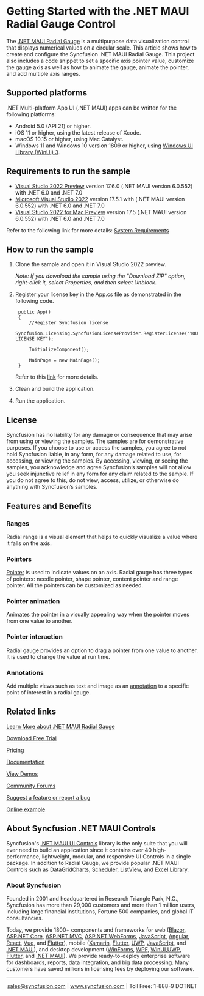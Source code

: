 # Getting Started with the .NET MAUI Radial Gauge Control

The [.NET MAUI Radial Gauge](https://www.syncfusion.com/maui-controls/maui-radial-gauge?utm_source=github&utm_medium=listing&utm_campaign=maui-radial-gauge-github-samples) is a multipurpose data visualization control that displays numerical values on a circular scale. This article shows how to create and configure the Syncfusion .NET MAUI Radial Gauge. This project also includes a code snippet to set a specific axis pointer value, customize the gauge axis as well as how to animate the gauge, animate the pointer, and add multiple axis ranges. 

## Supported platforms

.NET Multi-platform App UI (.NET MAUI) apps can be written for the following platforms:

* Android 5.0 (API 21) or higher.
* iOS 11 or higher, using the latest release of Xcode.
* macOS 10.15 or higher, using Mac Catalyst.
* Windows 11 and Windows 10 version 1809 or higher, using [Windows UI Library (WinUI) 3](https://learn.microsoft.com/en-us/windows/apps/winui/winui3/).

## Requirements to run the sample

* [Visual Studio 2022 Preview](https://learn.microsoft.com/en-us/visualstudio/releases/2022/release-notes-preview) version 17.6.0 (.NET MAUI version 6.0.552) with .NET 6.0 and .NET 7.0
* [Microsoft Visual Studio 2022](https://learn.microsoft.com/en-us/visualstudio/releases/2022/release-notes) version 17.5.1 with (.NET MAUI version 6.0.552) with .NET 6.0 and .NET 7.0
* [Visual Studio 2022 for Mac Preview](https://visualstudio.microsoft.com/vs/mac/preview/) version 17.5 (.NET MAUI version 6.0.552) with .NET 6.0 and .NET 7.0

Refer to the following link for more details: [System Requirements](https://help.syncfusion.com/maui/system-requirements)

## How to run the sample

1. Clone the sample and open it in Visual Studio 2022 preview.

   *Note: If you download the sample using the "Download ZIP" option, right-click it, select Properties, and then select Unblock.*

2. Register your license key in the App.cs file as demonstrated in the following code.

		public App()
		{
			//Register Syncfusion license
			Syncfusion.Licensing.SyncfusionLicenseProvider.RegisterLicense("YOUR LICENSE KEY");
		
			InitializeComponent();
		
			MainPage = new MainPage();
		}
		
	Refer to this [link](https://help.syncfusion.com/maui/licensing/overview) for more details.

3. Clean and build the application.

4. Run the application.

## License

Syncfusion has no liability for any damage or consequence that may arise from using or viewing the samples. The samples are for demonstrative purposes. If you choose to use or access the samples, you agree to not hold Syncfusion liable, in any form, for any damage related to use, for accessing, or viewing the samples. By accessing, viewing, or seeing the samples, you acknowledge and agree Syncfusion’s samples will not allow you seek injunctive relief in any form for any claim related to the sample. If you do not agree to this, do not view, access, utilize, or otherwise do anything with Syncfusion’s samples.

## Features and Benefits

### Ranges
Radial range is a visual element that helps to quickly visualize a value where it falls on the axis.

### Pointers 
[Pointer](https://help.syncfusion.com/maui/radial-gauge/pointers?utm_source=github&utm_medium=listing&utm_campaign=maui-radial-gauge-github-samples) is used to indicate values on an axis. Radial gauge has three types of pointers: needle pointer, shape pointer, content pointer and range pointer. All the pointers can be customized as needed.

### Pointer animation 
Animates the pointer in a visually appealing way when the pointer moves from one value to another.

### Pointer interaction
Radial gauge provides an option to drag a pointer from one value to another. It is used to change the value at run time.

### Annotations
Add multiple views such as text and image as an [annotation](https://help.syncfusion.com/maui/radial-gauge/annotation?utm_source=github&utm_medium=listing&utm_campaign=maui-radial-gauge-github-samples) to a specific point of interest in a radial gauge.

## Related links
[Learn More about .NET MAUI Radial Gauge](https://www.syncfusion.com/maui-controls/maui-radial-gauge?utm_source=github&utm_medium=listing&utm_campaign=maui-radial-gauge-github-samples)

[Download Free Trial](https://www.syncfusion.com/downloads/maui?utm_source=github&utm_medium=listing&utm_campaign=maui-radial-gauge-github-samples)

[Pricing](https://www.syncfusion.com/sales/teamlicense?utm_source=github&utm_medium=listing&utm_campaign=maui-radial-gauge-github-samples)

[Documentation](https://help.syncfusion.com/maui/radial-gauge/getting-started?utm_source=github&utm_medium=listing&utm_campaign=maui-radial-gauge-github-samples)

[View Demos](https://github.com/SyncfusionExamples/getting-started-with-the-dotnet-maui-radial-gauge-control?utm_source=github&utm_medium=listing&utm_campaign=maui-radial-gauge-github-samples)

[Community Forums](https://www.syncfusion.com/forums/maui?utm_source=github&utm_medium=listing&utm_campaign=maui-radial-gauge-github-samples)

[Suggest a feature or report a bug](https://www.syncfusion.com/feedback/maui?utm_source=github&utm_medium=listing&utm_campaign=maui-radial-gauge-github-samples)

[Online example](https://github.com/syncfusion/maui-demos/tree/master/MAUI/Gauges/SampleBrowser.Maui.Gauges/Samples/RadialGauge?utm_source=github&utm_medium=listing&utm_campaign=maui-radial-gauge-github-samples)

## About Syncfusion .NET MAUI Controls

Syncfusion's [.NET MAUI UI Controls](https://www.syncfusion.com/maui-controls?utm_source=github&utm_medium=listing&utm_campaign=maui-radial-gauge-github-samples) library is the only suite that you will ever need to build an application since it contains over 40 high-performance, lightweight, modular, and responsive UI Controls in a single package. In addition to Radial Gauge, we provide popular .NET MAUI Controls such as [DataGrid](https://www.syncfusion.com/maui-controls/maui-datagrid?utm_source=github&utm_medium=listing&utm_campaign=maui-radial-gauge-github-samples)[Charts](https://www.syncfusion.com/maui-controls/maui-cartesian-charts?utm_source=github&utm_medium=listing&utm_campaign=maui-radial-gauge-github-samples), [Scheduler](https://www.syncfusion.com/maui-controls/maui-scheduler?utm_source=github&utm_medium=listing&utm_campaign=maui-radial-gauge-github-samples), [ListView](https://www.syncfusion.com/maui-controls/maui-listview?utm_source=github&utm_medium=listing&utm_campaign=maui-radial-gauge-github-samples), and [Excel Library](https://www.syncfusion.com/document-processing/excel-framework/maui?utm_source=github&utm_medium=listing&utm_campaign=maui-radial-gauge-github-samples).

### About Syncfusion
Founded in 2001 and headquartered in Research Triangle Park, N.C., Syncfusion has more than 29,000 customers and more than 1 million users, including large financial institutions, Fortune 500 companies, and global IT consultancies.

Today, we provide 1800+ components and frameworks for web ([Blazor](https://www.syncfusion.com/blazor-components?utm_source=github&utm_medium=listing&utm_campaign=maui-radial-gauge-github-samples), [ASP.NET Core](https://www.syncfusion.com/aspnet-core-ui-controls?utm_source=github&utm_medium=listing&utm_campaign=maui-radial-gauge-github-samples), [ASP.NET MVC](https://www.syncfusion.com/aspnet-mvc-ui-controls?utm_source=github&utm_medium=listing&utm_campaign=maui-radial-gauge-github-samples), [ASP.NET WebForms](https://www.syncfusion.com/jquery/aspnet-webforms-ui-controls?utm_source=github&utm_medium=listing&utm_campaign=maui-radial-gauge-github-samples), [JavaScript](https://www.syncfusion.com/javascript-ui-controls?utm_source=github&utm_medium=listing&utm_campaign=maui-radial-gauge-github-samples), [Angular](https://www.syncfusion.com/angular-components?utm_source=github&utm_medium=listing&utm_campaign=maui-radial-gauge-github-samples), [React](https://www.syncfusion.com/react-components?utm_source=github&utm_medium=listing&utm_campaign=maui-radial-gauge-github-samples), [Vue](https://www.syncfusion.com/vue-components?utm_source=github&utm_medium=listing&utm_campaign=maui-radial-gauge-github-samples), and [Flutter](https://www.syncfusion.com/flutter-widgets?utm_source=github&utm_medium=listing&utm_campaign=maui-radial-gauge-github-samples)), mobile ([Xamarin](https://www.syncfusion.com/xamarin-ui-controls?utm_source=github&utm_medium=listing&utm_campaign=maui-radial-gauge-github-samples), [Flutter](https://www.syncfusion.com/flutter-widgets?utm_source=github&utm_medium=listing&utm_campaign=maui-radial-gauge-github-samples), [UWP](https://www.syncfusion.com/uwp-ui-controls?utm_source=github&utm_medium=listing&utm_campaign=maui-radial-gauge-github-samples), [JavaScript](https://www.syncfusion.com/javascript-ui-controls?utm_source=github&utm_medium=listing&utm_campaign=maui-radial-gauge-github-samples), and [.NET MAUI](https://www.syncfusion.com/maui-controls?utm_source=github&utm_medium=listing&utm_campaign=maui-radial-gauge-github-samples)), and desktop development ([WinForms](https://www.syncfusion.com/winforms-ui-controls?utm_source=github&utm_medium=listing&utm_campaign=maui-radial-gauge-github-samples), [WPF](https://www.syncfusion.com/wpf-controls?utm_source=github&utm_medium=listing&utm_campaign=maui-radial-gauge-github-samples), [WinUI](https://www.syncfusion.com/winui-controls?utm_source=github&utm_medium=listing&utm_campaign=maui-radial-gauge-github-samples),[UWP](https://www.syncfusion.com/uwp-ui-controls?utm_source=github&utm_medium=listing&utm_campaign=maui-radial-gauge-github-samples), [Flutter](https://www.syncfusion.com/flutter-widgets?utm_source=github&utm_medium=listing&utm_campaign=maui-radial-gauge-github-samples), and [.NET MAUI](https://www.syncfusion.com/maui-controls?utm_source=github&utm_medium=listing&utm_campaign=maui-radial-gauge-github-samples)). We provide ready-to-deploy enterprise software for dashboards, reports, data integration, and big data processing. Many customers have saved millions in licensing fees by deploying our software.

<hr style="height:0.3px;border:none;color:lightgrey;background-color:lightgrey;" />

<p align="center">
<a href="mailto:sales@syncfusion.com?Subject=Syncfusion .NET MAUI Radial Gauge - GitHub" target="_top">sales@syncfusion.com</a> | <a href="https://www.syncfusion.com?utm_source=github&utm_medium=listing&utm_campaign=maui-radial-gauge-github-samples">www.syncfusion.com</a> | Toll Free: 1-888-9 DOTNET <br>
</p>
